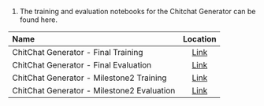 1. The training and evaluation notebooks for the Chitchat Generator can be found here.

| Name                                       |                          Location                           |
| :----------------------------------------- | :---------------------------------------------------------: |
| ChitChat Generator - Final Training        |         [Link](final/madhavap/ChitChatGenerator-T5)         |
| ChitChat Generator - Final Evaluation      |   [Link](evaluation/madhavap/final/ChitChat%20Generator)    |
| ChitChat Generator - Milestone2 Training   |        [Link](milestone2/madhavap/ChitChatGenerator)        |
| ChitChat Generator - Milestone2 Evaluation | [Link](evaluation/madhavap/milestone2/ChitChat%20Generator) |
